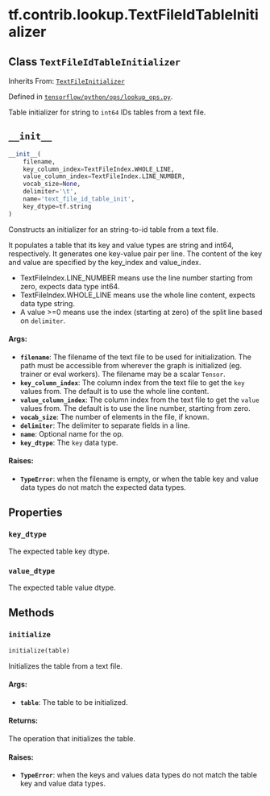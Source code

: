<div itemscope itemtype="http://developers.google.com/ReferenceObject">
<meta itemprop="name" content="tf.contrib.lookup.TextFileIdTableInitializer" />
<meta itemprop="path" content="Stable" />
<meta itemprop="property" content="key_dtype"/>
<meta itemprop="property" content="value_dtype"/>
<meta itemprop="property" content="__init__"/>
<meta itemprop="property" content="initialize"/>
</div>

# tf.contrib.lookup.TextFileIdTableInitializer

## Class `TextFileIdTableInitializer`

Inherits From: [`TextFileInitializer`](../../../tf/contrib/lookup/TextFileInitializer.md)



Defined in [`tensorflow/python/ops/lookup_ops.py`](/code/stable/tensorflow/python/ops/lookup_ops.py).

Table initializer for string to `int64` IDs tables from a text file.

<h2 id="__init__"><code>__init__</code></h2>

``` python
__init__(
    filename,
    key_column_index=TextFileIndex.WHOLE_LINE,
    value_column_index=TextFileIndex.LINE_NUMBER,
    vocab_size=None,
    delimiter='\t',
    name='text_file_id_table_init',
    key_dtype=tf.string
)
```

Constructs an initializer for an string-to-id table from a text file.

It populates a table that its key and value types are string and int64,
respectively. It generates one key-value pair per line.
The content of the key and value are specified by the key_index
and value_index.

- TextFileIndex.LINE_NUMBER means use the line number starting from zero,
  expects data type int64.
- TextFileIndex.WHOLE_LINE means use the whole line content, expects data
  type string.
- A value >=0 means use the index (starting at zero) of the split line based
  on `delimiter`.

#### Args:

* <b>`filename`</b>: The filename of the text file to be used for initialization.
    The path must be accessible from wherever the graph is initialized
    (eg. trainer or eval workers). The filename may be a scalar `Tensor`.
* <b>`key_column_index`</b>: The column index from the text file to get the `key`
    values from. The default is to use the whole line content.
* <b>`value_column_index`</b>: The column index from the text file to get the `value`
    values from. The default is to use the line number, starting from zero.
* <b>`vocab_size`</b>: The number of elements in the file, if known.
* <b>`delimiter`</b>: The delimiter to separate fields in a line.
* <b>`name`</b>: Optional name for the op.
* <b>`key_dtype`</b>: The `key` data type.


#### Raises:

* <b>`TypeError`</b>: when the filename is empty, or when the table key and value
  data types do not match the expected data types.



## Properties

<h3 id="key_dtype"><code>key_dtype</code></h3>

The expected table key dtype.

<h3 id="value_dtype"><code>value_dtype</code></h3>

The expected table value dtype.



## Methods

<h3 id="initialize"><code>initialize</code></h3>

``` python
initialize(table)
```

Initializes the table from a text file.

#### Args:

* <b>`table`</b>: The table to be initialized.


#### Returns:

The operation that initializes the table.


#### Raises:

* <b>`TypeError`</b>: when the keys and values data types do not match the table
  key and value data types.



